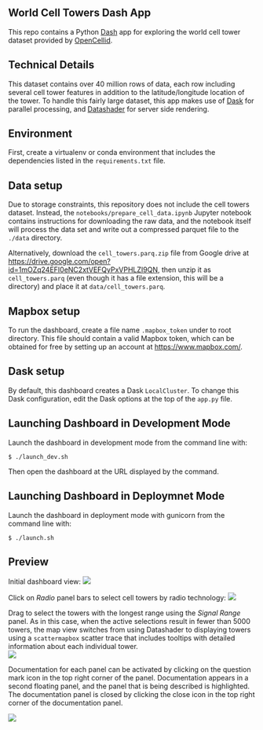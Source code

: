 ## World Cell Towers Dash App
This repo contains a Python [Dash](https://dash.plot.ly) app for exploring the world
cell tower dataset provided by [OpenCellid](https://www.opencellid.org/).

## Technical Details
This dataset contains over 40 million rows of data, each row including several cell
tower features in addition to the latitude/longitude location of the tower.
To handle this fairly large dataset, this app makes use of
[Dask](https://dask.org/) for parallel processing, and
[Datashader](https://datashader.org/) for server side rendering. 

## Environment
First, create a virtualenv or conda environment that includes the dependencies listed
in the `requirements.txt` file.

## Data setup
Due to storage constraints, this repository does not include the cell towers dataset.
Instead, the `notebooks/prepare_cell_data.ipynb` Jupyter notebook contains instructions
for downloading the raw data, and the notebook itself will process the data set and
write out a compressed parquet file to the `./data` directory.

Alternatively, download the `cell_towers.parq.zip` file from Google drive at
https://drive.google.com/open?id=1mOZq24EFI0eNC2xtVEFQyPxVPHLZI9QN, then unzip it as
`cell_towers.parq` (even though it has a file extension, this will be a directory)
and place it at `data/cell_towers.parq`. 

## Mapbox setup
To run the dashboard, create a file name `.mapbox_token` under to root directory. This
file should contain a valid Mapbox token, which can be obtained for free by setting up
an account at https://www.mapbox.com/.

## Dask setup
By default, this dashboard creates a Dask `LocalCluster`. To change this Dask
configuration, edit the Dask options at the top of the `app.py` file.

## Launching Dashboard in Development Mode
Launch the dashboard in development mode from the command line with:
```
$ ./launch_dev.sh
```

Then open the dashboard at the URL displayed by the command.

## Launching Dashboard in Deploymnet Mode
Launch the dashboard in deployment mode with gunicorn from the command line with:
```
$ ./launch.sh
```

## Preview
Initial dashboard view:
![](./images/full_preview.png)


Click on *Radio* panel bars to select cell towers by radio technology:
![](./images/radio_selection.png)

Drag to select the towers with the longest range using the *Signal Range* panel. As in
this case, when the active selections result in fewer than 5000 towers, the map view
switches from using Datashader to displaying towers using a `scattermapbox` scatter
trace that includes tooltips with detailed information about each individual tower.   
![](./images/range_selection_and_tooltip.png)

Documentation for each panel can be activated by clicking on the question mark icon in
the top right corner of the panel.  Documentation appears in a second floating panel,
and the panel that is being described is highlighted. The documentation panel is closed
by clicking the close icon in the top right corner of the documentation panel.  

![](./images/radio_panel_info.png)

